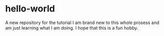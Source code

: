 # hello-world
A new repository for the tutorial
I am brand new to this whole prosess and am just learning what I am doing.  I hope that this is a fun hobby.  
